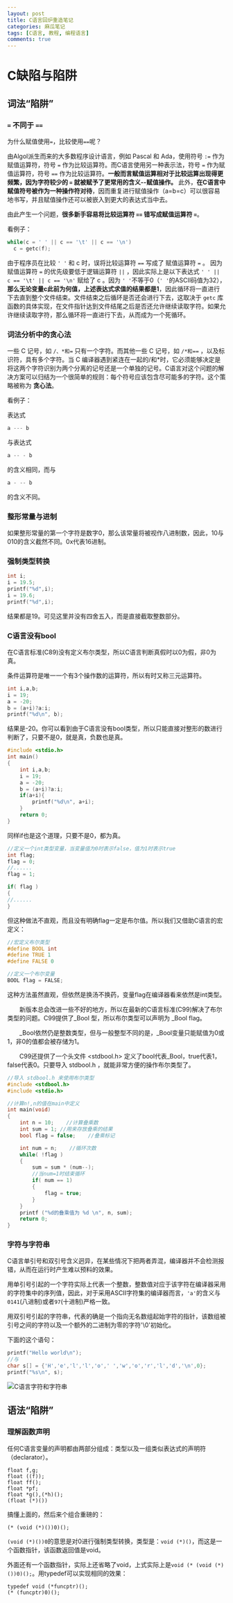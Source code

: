 ```yaml
---
layout: post
title: C语言回炉重造笔记
categories: 麻瓜笔记
tags: [C语言, 教程, 编程语言]
comments: true
---
```


# C缺陷与陷阱

## 词法“陷阱”

### `=` 不同于 `==`

为什么赋值使用`=`，比较使用`==`呢？

由Algol派生而来的大多数程序设计语言，例如 Pascal 和 Ada，使用符号 `:=` 作为赋值运算符，符号 `=` 作为比较运算符。而C语言使用另一种表示法，符号 `=` 作为赋值运算符，符号 `==` 作为比较运算符。**一般而言赋值运算相对于比较运算出现得更频繁，因为字符较少的 `=` 就被赋予了更常用的含义--赋值操作。** 此外，**在C语言中赋值符号被作为一种操作符对待**，因而重复进行赋值操作（a=b=c）可以很容易地书写，并且赋值操作还可以被嵌入到更大的表达式当中去。

由此产生一个问题，**很多新手容易将比较运算符 `==` 错写成赋值运算符 `=`**。

看例子：

```c
while(c = ' ' || c == '\t' || c == '\n')
  c = getc(f);
```

由于程序员在比较 `' '` 和 c 时，误将比较运算符 `==` 写成了 赋值运算符 `=` 。 因为赋值运算符 `=` 的优先级要低于逻辑运算符 `||` ，因此实际上是以下表达式 `' ' || c == '\t' || c == '\n'` 赋给了 c 。因为 `' '`不等于0（`' '`的ASCII码值为32），**那么无论变量c此前为何值，上述表达式求值的结果都是1**，因此循环将一直进行下去直到整个文件结束。文件结束之后循环是否还会进行下去，这取决于 `getc` 库函数的具体实现，在文件指针达到文件结尾之后是否还允许继续读取字符。如果允许继续读取字符，那么循环将一直进行下去，从而成为一个死循环。

### 词法分析中的贪心法

一些 C 记号，如 `/、*和=` 只有一个字符。而其他一些 C 记号，如 `/*和==` ，以及标识符，具有多个字符。当 C 编译器遇到紧连在一起的/和*时，它必须能够决定是将这两个字符识别为两个分离的记号还是一个单独的记号。C语言对这个问题的解决方案可以归结为一个很简单的规则：每个符号应该包含尽可能多的字符。这个策略被称为 **贪心法**。

看例子：

表达式

```c
a --- b
```

与表达式

```c
a -- - b
```

的含义相同，而与

```c
a - -- b
```

的含义不同。

### 整形常量与进制

如果整形常量的第一个字符是数字0，那么该常量将被视作八进制数，因此，10与010的含义截然不同。0x代表16进制。

### 强制类型转换

```c
int i;
i = 19.5;
printf("%d",i);
i = 19.6;
printf("%d",i);
```

结果都是19。可见这里并没有四舍五入，而是直接截取整数部分。

### C语言没有bool

在C语言标准(C89)没有定义布尔类型，所以C语言判断真假时以0为假，非0为真。

条件运算符是唯一一个有3个操作数的运算符，所以有时又称三元运算符。

```c
int i,a,b;
i = 19;
a = -20;
b = (a+i)?a:i;
printf("%d\n", b);
```

结果是-20。你可以看到由于C语言没有bool类型，所以只能直接对整形的数进行判断了，只要不是0，就是真，负数也是真。

```c
#include <stdio.h>
int main()
{
    int i,a,b;
    i = 19;
    a = -20;
    b = (a+i)?a:i;
    if(a+i){
        printf("%d\n", a+i);
    }
    return 0;
}
```

同样if也是这个道理，只要不是0，都为真。

```C
//定义一个int类型变量，当变量值为0时表示false，值为1时表示true
int flag;
flag = 0;
//......
flag = 1;

if( flag )
{
//......
}
```

但这种做法不直观，而且没有明确flag一定是布尔值。所以我们又借助C语言的宏定义：

```c
//宏定义布尔类型
#define BOOL int
#define TRUE 1
#define FALSE 0

//定义一个布尔变量
BOOL flag = FALSE;
```

这种方法虽然直观，但依然是换汤不换药，变量flag在编译器看来依然是int类型。

　　新版本总会改进一些不好的地方，所以在最新的C语言标准(C99)解决了布尔类型的问题。C99提供了_Bool 型，所以布尔类型可以声明为 _Bool flag。

　　_Bool依然仍是整数类型，但与一般整型不同的是，_Bool变量只能赋值为0或1，非0的值都会被存储为1。

　　C99还提供了一个头文件 <stdbool.h> 定义了bool代表_Bool，true代表1，false代表0。只要导入 stdbool.h ，就能非常方便的操作布尔类型了。

```c
//导入 stdbool.h 来使用布尔类型
#include <stdbool.h>
#include <stdio.h>

//计算n!,n的值在main中定义
int main(void)
{
    int n = 10;    //计算叠乘数
    int sum = 1; //用来存放叠乘的结果
    bool flag = false;    //叠乘标记

    int num = n;    //循环次数
    while( !flag )
    {
        sum = sum * (num--);
        //当num=1时结束循环
        if( num == 1)
        {
            flag = true;
        }
    }
    printf ("%d的叠乘值为 %d \n", n, sum);
    return 0;
}
```

### 字符与字符串

C语言单引号和双引号含义迥异，在某些情况下把两者弄混，编译器并不会检测报错，从而在运行时产生难以预料的效果。

用单引号引起的一个字符实际上代表一个整数，整数值对应于该字符在编译器采用的字符集中的序列值，因此，对于采用ASCII字符集的编译器而言，`'a'`的含义与`0141`(八进制)或者`97`(十进制)严格一致。

用双引号引起的字符串，代表的确是一个指向无名数组起始字符的指针，该数组被引号之间的字符以及一个额外的二进制为零的字符'\0'初始化。

下面的这个语句：

```c
printf("Hello world\n");
//与
char s[] = {'H','e','l','l','o',' ','w','o','r','l','d','\n',0};
printf("%s\n", s);
```

![C语言字符和字符串](https://wx4.sinaimg.cn/mw690/006zFO3ggy1fd4ss43xi0j31080j8n3x.jpg)

## 语法“陷阱”

### 理解函数声明

任何C语言变量的声明都由两部分组成：类型以及一组类似表达式的声明符（declarator）。

```
float f,g;
float ((f));
float ff();
float *pf;
float *g(),(*h)();
(float (*)())
```

搞懂上面的，然后来个组合重磅的：

```
(* (void (*)())0)();
```

`(void (*)())0`的意思是对0进行强制类型转换，类型是：`void (*)()`，而这是一个函数指针，该函数返回值是void。

外面还有一个函数指针，实际上还省略了void，上式实际上是`void (* (void (*)())0)();`。用typedef可以实现相同的效果：

```
typedef void (*funcptr)();
(* (funcptr)0)();
```
